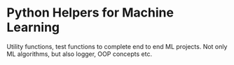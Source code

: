 # Python Helpers for Machine Learning
Utility functions, test functions to complete end to end ML projects. Not only ML algorithms, but also logger, OOP concepts etc.
